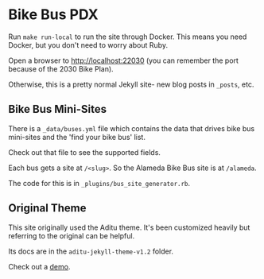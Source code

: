 # Bike Bus PDX

Run `make run-local` to run the site through Docker.
This means you need Docker, but you don't need to worry about Ruby.

Open a browser to <http://localhost:22030> (you can remember the port because of the 2030 Bike Plan).

Otherwise, this is a pretty normal Jekyll site- new blog posts in `_posts`, etc.

## Bike Bus Mini-Sites

There is a `_data/buses.yml` file which contains the data that drives bike bus mini-sites
and the 'find your bike bus' list.

Check out that file to see the supported fields.

Each bus gets a site at `/<slug>`. So the Alameda Bike Bus site is at `/alameda`.

The code for this is in `_plugins/bus_site_generator.rb`.

## Original Theme

This site originally used the Aditu theme. It's been customized heavily but referring to the original
can be helpful.

Its docs are in the `aditu-jekyll-theme-v1.2` folder.

Check out a [demo](https://aditu.netlify.com/).
